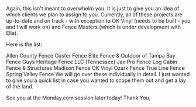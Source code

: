 Again, this isn't meant to overwhelm you. It is just to give you an idea of which clients we plan to assign to you. Currently, all of these projects are up-to-date and on track - with exception to OK Vinyl (needs to be built - you and I will work on) and Fence Masters (which is under development with Ella).

Here is the list:

Allen County Fence
Custer Fence
Elite Fence & Outdoor of Tampa Bay
Fence Guys
Heritage Fence LLC (Tennessee)
Jax Pro Fence
Log Cabin Fence & Structures
Madison Fence
OK Vinyl
Ozark Fence
True Line Fence
Spring Valley Fence
We will go over these individually in detail. I just wanted to give you a quick list in case you wanted to scope them out and get a lay of the land.

See you at the Monday.com session later today!
Thank You,